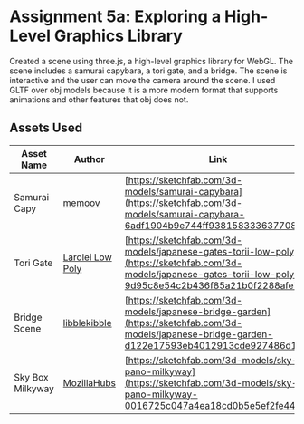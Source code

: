 # Assignment 5a: Exploring a High-Level Graphics Library

Created a scene using three.js, a high-level graphics library for WebGL. The scene includes a samurai capybara, a tori gate, and a bridge. The scene is interactive and the user can move the camera around the scene. I used GLTF over obj models because it is a more modern format that supports animations and other features that obj does not.

## Assets Used

| Asset Name | Author | Link |
|------------|--------|------|
| Samurai Capy | [memoov](https://sketchfab.com/movartD) | [https://sketchfab.com/3d-models/samurai-capybara](https://sketchfab.com/3d-models/samurai-capybara-6adf1904b9e744ff9381583336377080) |
| Tori Gate | [Larolei Low Poly](https://sketchfab.com/strix567) | [https://sketchfab.com/3d-models/japanese-gates-torii-low-poly](https://sketchfab.com/3d-models/japanese-gates-torii-low-poly-9d95c8e54c2b436f85a21b0f2288afe7) |
| Bridge Scene | [libblekibble](https://sketchfab.com/libblekibble) | [https://sketchfab.com/3d-models/japanese-bridge-garden](https://sketchfab.com/3d-models/japanese-bridge-garden-d122e17593eb4012913cde927486d15a) |
| Sky Box Milkyway | [MozillaHubs](https://sketchfab.com/mozillareality) | [https://sketchfab.com/3d-models/sky-pano-milkyway](https://sketchfab.com/3d-models/sky-pano-milkyway-0016725c047a4ea18cd0b5e5ef2fe441) |